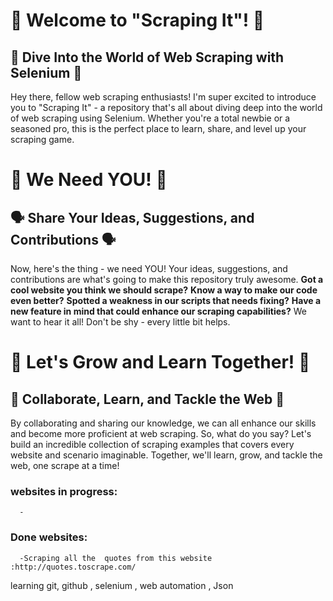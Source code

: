 # 🙌 Welcome to "Scraping It"! 🙌

## 🚀 Dive Into the World of Web Scraping with Selenium 🚀

Hey there, fellow web scraping enthusiasts! I'm super excited to introduce you to "Scraping It" - a repository that's all about diving deep into the world of web scraping using Selenium. Whether you're a total newbie or a seasoned pro, this is the perfect place to learn, share, and level up your scraping game. 

# 🙏 We Need YOU! 🙏

## 🗣️ Share Your Ideas, Suggestions, and Contributions 🗣️

Now, here's the thing - we need YOU! Your ideas, suggestions, and contributions are what's going to make this repository truly awesome. **Got a cool website you think we should scrape?** **Know a way to make our code even better?** **Spotted a weakness in our scripts that needs fixing?** **Have a new feature in mind that could enhance our scraping capabilities?** We want to hear it all! Don't be shy - every little bit helps. 

# 🌟 Let's Grow and Learn Together! 🌟

## 💪 Collaborate, Learn, and Tackle the Web 💪

By collaborating and sharing our knowledge, we can all enhance our skills and become more proficient at web scraping. So, what do you say? Let's build an incredible collection of scraping examples that covers every website and scenario imaginable. Together, we'll learn, grow, and tackle the web, one scrape at a time! 


### websites in progress:
      -

### Done websites:
      -Scraping all the  quotes from this website :http://quotes.toscrape.com/


learning git, github , selenium , web automation , Json 
